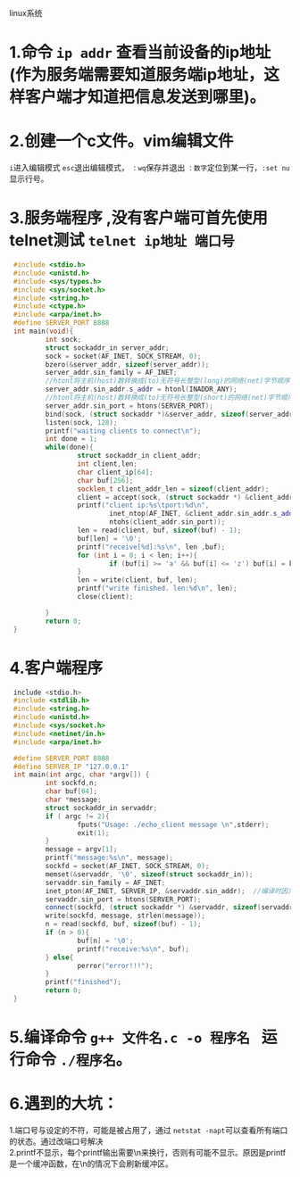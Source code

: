 linux系统  
# 1.命令 ```ip addr``` 查看当前设备的ip地址(作为服务端需要知道服务端ip地址，这样客户端才知道把信息发送到哪里)。 
# 2.创建一个c文件。vim编辑文件   
```i```进入编辑模式 ```esc```退出编辑模式， ```：wq```保存并退出 ```：数字```定位到某一行，```:set nu```显示行号。
# 3.服务端程序  ,没有客户端可首先使用telnet测试 ```telnet ip地址 端口号```  
```cpp  
 #include <stdio.h>
 #include <unistd.h>
 #include <sys/types.h>
 #include <sys/socket.h>
 #include <string.h>
 #include <ctype.h>
 #include <arpa/inet.h>
 #define SERVER_PORT 8888 
 int main(void){
         int sock;
         struct sockaddr_in server_addr;
         sock = socket(AF_INET, SOCK_STREAM, 0);
         bzero(&server_addr, sizeof(server_addr));
         server_addr.sin_family = AF_INET;
         //htonl将主机(host)数转换成(to)无符号长整型(long)的网络(net)字节顺序
         server_addr.sin_addr.s_addr = htonl(INADDR_ANY);
         //htonl将主机(host)数转换成(to)无符号长整型(short)的网络(net)字节顺序
         server_addr.sin_port = htons(SERVER_PORT);
         bind(sock, (struct sockaddr *)&server_addr, sizeof(server_addr));
         listen(sock, 128);
         printf("waiting clients to connect\n");
         int done = 1;
         while(done){
                 struct sockaddr_in client_addr;
                 int client,len;
                 char client_ip[64];
                 char buf[256];
                 socklen_t client_addr_len = sizeof(client_addr);
                 client = accept(sock, (struct sockaddr *) &client_addr, &client_addr_len);
                 printf("client ip:%s\tport:%d\n",
                         inet_ntop(AF_INET, &client_addr.sin_addr.s_addr, client_ip,sizeof(client_ip)),
                         ntohs(client_addr.sin_port));
                 len = read(client, buf, sizeof(buf) - 1);
                 buf[len] = '\0';
                 printf("receive[%d]:%s\n", len ,buf);
                 for (int i = 0; i < len; i++){
                         if (buf[i] >= 'a' && buf[i] <= 'z') buf[i] = buf[i] - 'a' + 'A';
                 }
                 len = write(client, buf, len);
                 printf("write finished. len:%d\n", len);
                 close(client);

         }
         return 0;
 }

```
# 4.客户端程序  
```cpp
 include <stdio.h>
 #include <stdlib.h>
 #include <string.h>
 #include <unistd.h>
 #include <sys/socket.h>
 #include <netinet/in.h>
 #include <arpa/inet.h>

 #define SERVER_PORT 8888
 #define SERVER_IP "127.0.0.1"
 int main(int argc, char *argv[]) {
         int sockfd,n;
         char buf[64];
         char *message;
         struct sockaddr_in servaddr;
         if ( argc != 2){
                 fputs("Usage: ./echo_client message \n",stderr);
                 exit(1);
         }
         message = argv[1];
         printf("message:%s\n", message);
         sockfd = socket(AF_INET, SOCK_STREAM, 0);
         memset(&servaddr, '\0', sizeof(struct sockaddr_in));
         servaddr.sin_family = AF_INET;
         inet_pton(AF_INET, SERVER_IP, &servaddr.sin_addr);  //编译时因为没有加最后的头文件这句话报错
         servaddr.sin_port = htons(SERVER_PORT);
         connect(sockfd, (struct sockaddr *) &servaddr, sizeof(servaddr));
         write(sockfd, message, strlen(message));
         n = read(sockfd, buf, sizeof(buf) - 1);
         if (n > 0){
                 buf[n] = '\0';
                 printf("receive:%s\n", buf);
         } else{
                 perror("error!!!");
         }
         printf("finished");
         return 0;
 }
```
# 5.编译命令 ```g++ 文件名.c -o 程序名 ```  运行命令 ```./程序名```。
# 6.遇到的大坑： 
1.端口号与设定的不符，可能是被占用了，通过 ```netstat -napt```可以查看所有端口的状态。通过改端口号解决   
2.printf不显示，每个printf输出需要\n来换行，否则有可能不显示。原因是printf是一个缓冲函数，在\n的情况下会刷新缓冲区。
